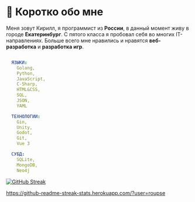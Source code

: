# 🤠 Коротко обо мне

Меня зовут Кирилл, я программист из **России**, в данный момент живу в городе **Екатеринбург**. С пятого класса я пробовал себя во многих IT-направлениях. Больше всего мне нравились и нравятся **веб-разработка** и **разработка игр**.

```YAML

  ЯЗЫКИ:
    Golang,
    Python,
    JavaScript,
    C-Sharp,
    HTML&CSS,
    SQL,
    JSON,
    YAML

  ТЕХНОЛОГИИ:
    Gin,
    Unity,
    Godot,
    Git,
    Vue 3

  СУБД:
    SQLite,
    MongoDB,
    Neo4j

```


        
[![GitHub Streak](http://github-readme-streak-stats.herokuapp.com?user=roupse&theme=dark&background=000000)](https://git.io/streak-stats)

https://github-readme-streak-stats.herokuapp.com/?user=roupse


    



<br>
